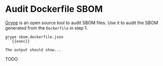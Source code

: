 # Audit Dockerfile SBOM

[Grype](https://github.com/anchore/grype) is an open source tool to audit SBOM files. Use it to audit the SBOM generated from the `Dockerfile` in step 1.

```
grype sbom.dockerfile.json
```{{exec}}

The output should show...

```
TODO
```